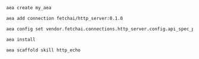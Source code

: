 ``` bash
aea create my_aea
```
``` bash
aea add connection fetchai/http_server:0.1.0
```
``` bash
aea config set vendor.fetchai.connections.http_server.config.api_spec_path "examples/http_ex/petstore.yaml"
```
``` bash
aea install
```
``` bash
aea scaffold skill http_echo
```
